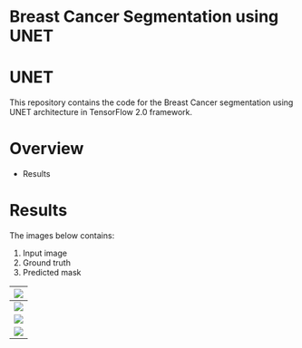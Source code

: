 # Breast Cancer Segmentation using UNET

# UNET
This repository contains the code for the Breast Cancer segmentation using UNET architecture in TensorFlow 2.0 framework.

# Overview
- Results



# Results
The images below contains:
1. Input image
2. Ground truth 
3. Predicted mask

| ![](results/3.png) |
| :--: |
| ![](results/6.png) |
| ![](results/11.png) |
| ![](results/21.png) |
